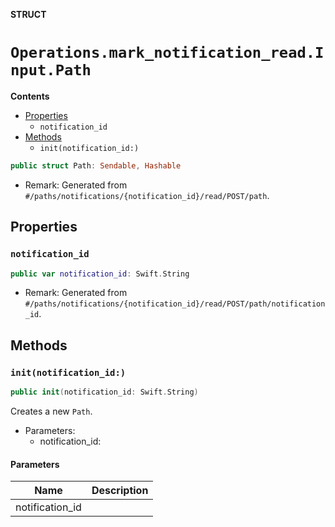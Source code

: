 **STRUCT**

# `Operations.mark_notification_read.Input.Path`

**Contents**

- [Properties](#properties)
  - `notification_id`
- [Methods](#methods)
  - `init(notification_id:)`

```swift
public struct Path: Sendable, Hashable
```

- Remark: Generated from `#/paths/notifications/{notification_id}/read/POST/path`.

## Properties
### `notification_id`

```swift
public var notification_id: Swift.String
```

- Remark: Generated from `#/paths/notifications/{notification_id}/read/POST/path/notification_id`.

## Methods
### `init(notification_id:)`

```swift
public init(notification_id: Swift.String)
```

Creates a new `Path`.

- Parameters:
  - notification_id:

#### Parameters

| Name | Description |
| ---- | ----------- |
| notification_id |  |